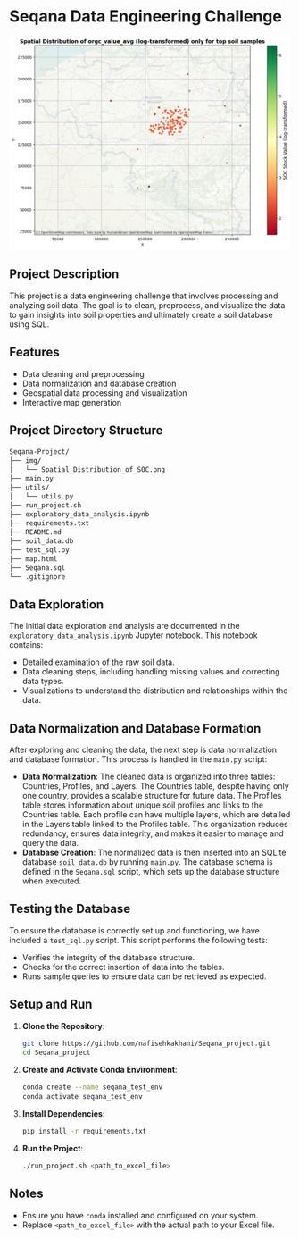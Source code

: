 # Seqana Data Engineering Challenge

![Banner](img/Spatial_Distribution_of_SOC.png)

## Project Description
This project is a data engineering challenge that involves processing and analyzing soil data. The goal is to clean, preprocess, and visualize the data to gain insights into soil properties and ultimately create a soil database using SQL.

## Features
- Data cleaning and preprocessing
- Data normalization and database creation
- Geospatial data processing and visualization
- Interactive map generation

## Project Directory Structure

```
Seqana-Project/
├── img/
│   └── Spatial_Distribution_of_SOC.png
├── main.py
├── utils/
│   └── utils.py
├── run_project.sh
├── exploratory_data_analysis.ipynb
├── requirements.txt
├── README.md
├── soil_data.db
├── test_sql.py
├── map.html
├── Seqana.sql
└── .gitignore
```

## Data Exploration
The initial data exploration and analysis are documented in the `exploratory_data_analysis.ipynb` Jupyter notebook. This notebook contains:
- Detailed examination of the raw soil data.
- Data cleaning steps, including handling missing values and correcting data types.
- Visualizations to understand the distribution and relationships within the data.

## Data Normalization and Database Formation
After exploring and cleaning the data, the next step is data normalization and database formation. This process is handled in the `main.py` script:
- **Data Normalization**: The cleaned data is organized into three tables: Countries, Profiles, and Layers. The Countries table, despite having only one country, provides a scalable structure for future data. The Profiles table stores information about unique soil profiles and links to the Countries table. Each profile can have multiple layers, which are detailed in the Layers table linked to the Profiles table. This organization reduces redundancy, ensures data integrity, and makes it easier to manage and query the data.
- **Database Creation**: The normalized data is then inserted into an SQLite database `soil_data.db` by running `main.py`. The database schema is defined in the `Seqana.sql` script, which sets up the database structure when executed.

## Testing the Database
To ensure the database is correctly set up and functioning, we have included a `test_sql.py` script. This script performs the following tests:
- Verifies the integrity of the database structure.
- Checks for the correct insertion of data into the tables.
- Runs sample queries to ensure data can be retrieved as expected.

## Setup and Run

1. **Clone the Repository**:
    ```sh
    git clone https://github.com/nafisehkakhani/Seqana_project.git
    cd Seqana_project
    ```

2. **Create and Activate Conda Environment**:
    ```sh
    conda create --name seqana_test_env
    conda activate seqana_test_env
    ```

3. **Install Dependencies**:
    ```sh
    pip install -r requirements.txt
    ```

4. **Run the Project**:
    ```sh
    ./run_project.sh <path_to_excel_file>
    ```

## Notes
- Ensure you have `conda` installed and configured on your system.
- Replace `<path_to_excel_file>` with the actual path to your Excel file.